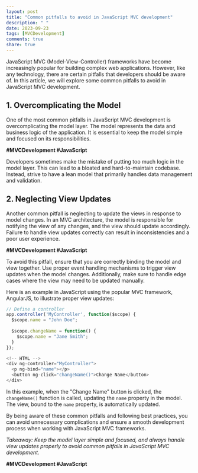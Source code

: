 ```yaml
---
layout: post
title: "Common pitfalls to avoid in JavaScript MVC development"
description: " "
date: 2023-09-23
tags: [MVCDevelopment]
comments: true
share: true
---
```


JavaScript MVC (Model-View-Controller) frameworks have become increasingly popular for building complex web applications. However, like any technology, there are certain pitfalls that developers should be aware of. In this article, we will explore some common pitfalls to avoid in JavaScript MVC development.

## 1. Overcomplicating the Model

One of the most common pitfalls in JavaScript MVC development is overcomplicating the model layer. The model represents the data and business logic of the application. It is essential to keep the model simple and focused on its responsibilities.

**#MVCDevelopment #JavaScript**

Developers sometimes make the mistake of putting too much logic in the model layer. This can lead to a bloated and hard-to-maintain codebase. Instead, strive to have a lean model that primarily handles data management and validation.

## 2. Neglecting View Updates

Another common pitfall is neglecting to update the views in response to model changes. In an MVC architecture, the model is responsible for notifying the view of any changes, and the view should update accordingly. Failure to handle view updates correctly can result in inconsistencies and a poor user experience.

**#MVCDevelopment #JavaScript**

To avoid this pitfall, ensure that you are correctly binding the model and view together. Use proper event handling mechanisms to trigger view updates when the model changes. Additionally, make sure to handle edge cases where the view may need to be updated manually.

Here is an example in JavaScript using the popular MVC framework, AngularJS, to illustrate proper view updates:

```javascript
// Define a controller
app.controller('MyController', function($scope) {
  $scope.name = "John Doe";
  
  $scope.changeName = function() {
    $scope.name = "Jane Smith";
  }
});

<!-- HTML -->
<div ng-controller="MyController">
  <p ng-bind="name"></p>
  <button ng-click="changeName()">Change Name</button>
</div>
```

In this example, when the "Change Name" button is clicked, the `changeName()` function is called, updating the `name` property in the model. The view, bound to the `name` property, is automatically updated.

By being aware of these common pitfalls and following best practices, you can avoid unnecessary complications and ensure a smooth development process when working with JavaScript MVC frameworks.

*Takeaway: Keep the model layer simple and focused, and always handle view updates properly to avoid common pitfalls in JavaScript MVC development.*

**#MVCDevelopment #JavaScript**